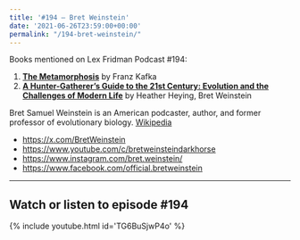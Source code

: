 ```yaml
---
title: '#194 – Bret Weinstein'
date: '2021-06-26T23:59:00+00:00'
permalink: "/194-bret-weinstein/"
---
```


Books mentioned on Lex Fridman Podcast #194:

1. <b><a href="https://amzn.to/3BU3Tzk" target="_blank" rel="sponsored noopener noreferrer">The Metamorphosis</a></b> by Franz Kafka
2. <b><a href="https://amzn.to/3VaqGxH" target="_blank" rel="sponsored noopener noreferrer">A Hunter-Gatherer’s Guide to the 21st Century: Evolution and the Challenges of Modern Life</a></b> by Heather Heying, Bret Weinstein

<!--more-->

Bret Samuel Weinstein is an American podcaster, author, and former professor of evolutionary biology. <a href="https://en.wikipedia.org/wiki/Bret_Weinstein" target="_blank">Wikipedia</a>

- <a href="https://x.com/BretWeinstein" target="_blank">https://x.com/BretWeinstein</a>
- <a href="https://www.youtube.com/c/bretweinsteindarkhorse" target="_blank">https://www.youtube.com/c/bretweinsteindarkhorse</a>
- <a href="https://www.instagram.com/bret.weinstein/" target="_blank">https://www.instagram.com/bret.weinstein/</a>
- <a href="https://www.facebook.com/official.bretweinstein" target="_blank">https://www.facebook.com/official.bretweinstein</a>

- - - - - -

## Watch or listen to episode #194

{% include youtube.html id='TG6BuSjwP4o' %}